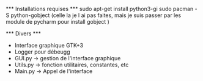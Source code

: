 *** Installations requises ***
    sudo apt-get install python3-gi
    sudo pacman -S python-gobject (celle la je l ai pas faites, mais je suis passer par les module de pycharm pour install gobject )


*** Divers *** 
- Interface graphique GTK+3
- Logger pour débeugg
- GUI.py -> gestion de l'interface graphique
- Utils.py -> fonction utilitaires, constantes, etc
- Main.py -> Appel de l'interface